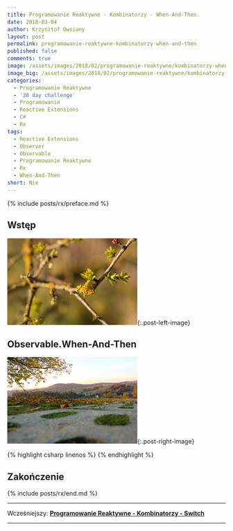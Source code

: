 ```yaml
---
title: Programowanie Reaktywne - Kombinatorzy - When-And-Then.
date: 2018-03-04
author: Krzysztof Owsiany
layout: post
permalink: programowanie-reaktywne-kombinatorzy-when-and-then
published: false
comments: true        
image: /assets/images/2018/02/programowanie-reaktywne/kombinatorzy-when-and-then/post.jpg
image_big: /assets/images/2018/02/programowanie-reaktywne/kombinatorzy-when-and-then/post-big.jpg
categories:
  - Programowanie Reaktywne
  - '30 day challenge'
  - Programowanie
  - Reactive Extensions
  - C#
  - Rx
tags:
  - Reactive Extensions
  - Observer
  - Observable
  - Programowanie Reaktywne
  - Rx
  - When-And-Then
short: Nie
---
```

{% include posts/rx/preface.md %}

## Wstęp
[![Reactive Extensions - When-And-Then][post]][post-big]{:.post-left-image}

## Observable.When-And-Then

[![Reactive Extensions - When-And-Then][image1]][image1-big]{:.post-right-image}

{% highlight csharp linenos %}
{% endhighlight %}

## Zakończenie

{% include posts/rx/end.md %}

------
Wcześniejszy: **[Programowanie Reaktywne - Kombinatorzy - Switch][previous]**

<!--Następny: **[Programowanie Reaktywne - Kombinatorzy - Start With][next]**-->

------
[previous]: {{site.url}}/programowanie-reaktywne-kombinatorzy-switch
[next]: {{site.url}}/programowanie-reaktywne-kombinatorzy-concat

[post]: /assets/images/2018/02/programowanie-reaktywne/kombinatorzy-when-and-then/post.jpg
[post-big]: /assets/images/2018/02/programowanie-reaktywne/kombinatorzy-when-and-then/post-big.jpg

[image1]: /assets/images/2018/02/programowanie-reaktywne/kombinatorzy-when-and-then/image1.jpg
[image1-big]: /assets/images/2018/02/programowanie-reaktywne/kombinatorzy-when-and-then/image1-big.jpg
